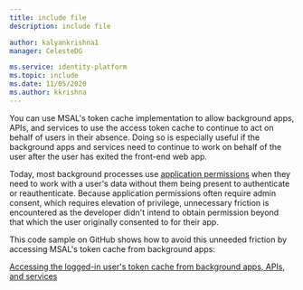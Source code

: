 ```yaml
---
title: include file
description: include file

author: kalyankrishna1
manager: CelesteDG

ms.service: identity-platform
ms.topic: include
ms.date: 11/05/2020
ms.author: kkrishna
---
```


You can use MSAL's token cache implementation to allow background apps, APIs, and services to use the access token cache to continue to act on behalf of users in their absence. Doing so is especially useful if the background apps and services need to continue to work on behalf of the user after the user has exited the front-end web app.

Today, most background processes use [application permissions](/graph/auth/auth-concepts#microsoft-graph-permissions) when they need to work with a user's data without them being present to authenticate or reauthenticate. Because application permissions often require admin consent, which requires elevation of privilege, unnecessary friction is encountered as the developer didn't intend to obtain permission beyond that which the user originally consented to for their app.

This code sample on GitHub shows how to avoid this unneeded friction by accessing MSAL's token cache from background apps:

 [Accessing the logged-in user's token cache from background apps, APIs, and services](https://github.com/Azure-Samples/ms-identity-dotnet-advanced-token-cache)